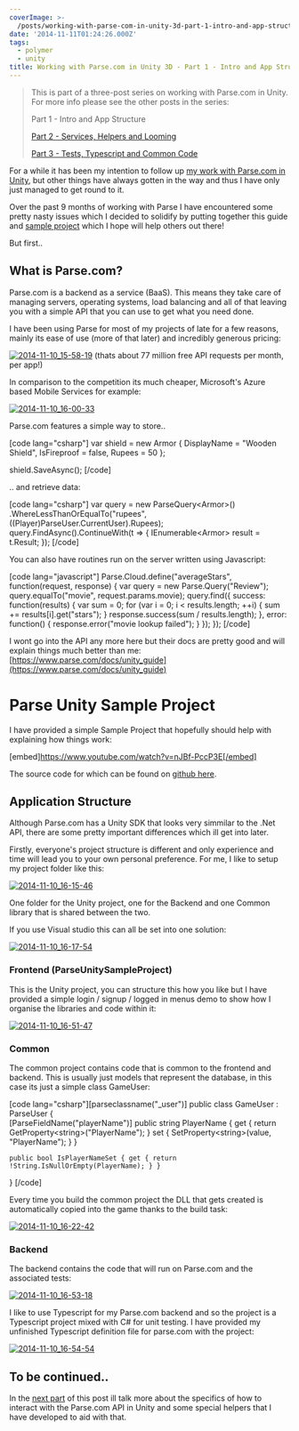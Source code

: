 ```yaml
---
coverImage: >-
  /posts/working-with-parse-com-in-unity-3d-part-1-intro-and-app-structure/cover.jpg
date: '2014-11-11T01:24:26.000Z'
tags:
  - polymer
  - unity
title: Working with Parse.com in Unity 3D - Part 1 - Intro and App Structure
---
```


> This is part of a three-post series on working with Parse.com in Unity. For more info please see the other posts in the series:
>
> Part 1 - Intro and App Structure
>
> [Part 2 - Services, Helpers and Looming](https://www.mikecann.co.uk/programming/working-with-parse-com-in-unity-part-2-services-helpers-and-looming/)
>
> [Part 3 - Tests, Typescript and Common Code](https://www.mikecann.co.uk/programming/working-with-parse-com-in-unity-part-3-tests-typescript-and-common-code/)

<!-- more -->

For a while it has been my intention to follow up [my work with Parse.com in Unity](https://www.mikecann.co.uk/programming/fixing-unitys-internal-compiler-error/), but other things have always gotten in the way and thus I have only just managed to get round to it.

Over the past 9 months of working with Parse I have encountered some pretty nasty issues which I decided to solidify by putting together this guide and [sample project](https://github.com/mikecann/ParseUnitySampleProject) which I hope will help others out there!

But first..

## What is Parse.com?

Parse.com is a backend as a service (BaaS). This means they take care of managing servers, operating systems, load balancing and all of that leaving you with a simple API that you can use to get what you need done.

I have been using Parse for most of my projects of late for a few reasons, mainly its ease of use (more of that later) and incredibly generous pricing:

[![2014-11-10_15-58-19](https://www.mikecann.co.uk/wp-content/uploads/2014/11/2014-11-10_15-58-19.png)](https://www.mikecann.co.uk/wp-content/uploads/2014/11/2014-11-10_15-58-19.png)
(thats about 77 million free API requests per month, per app!)

In comparison to the competition its much cheaper, Microsoft's Azure based Mobile Services for example:

[![2014-11-10_16-00-33](https://www.mikecann.co.uk/wp-content/uploads/2014/11/2014-11-10_16-00-33.png)](https://www.mikecann.co.uk/wp-content/uploads/2014/11/2014-11-10_16-00-33.png)

Parse.com features a simple way to store..

[code lang="csharp"]
var shield = new Armor
{
DisplayName = &quot;Wooden Shield&quot;,
IsFireproof = false,
Rupees = 50
};

shield.SaveAsync();
[/code]

.. and retrieve data:

[code lang="csharp"]
var query = new ParseQuery&lt;Armor&gt;()
.WhereLessThanOrEqualTo(&quot;rupees&quot;, ((Player)ParseUser.CurrentUser).Rupees);
query.FindAsync().ContinueWith(t =&gt;
{
IEnumerable&lt;Armor&gt; result = t.Result;
});
[/code]

You can also have routines run on the server written using Javascript:

[code lang="javascript"]
Parse.Cloud.define(&quot;averageStars&quot;, function(request, response) {
var query = new Parse.Query(&quot;Review&quot;);
query.equalTo(&quot;movie&quot;, request.params.movie);
query.find({
success: function(results) {
var sum = 0;
for (var i = 0; i &lt; results.length; ++i) {
sum += results[i].get(&quot;stars&quot;);
}
response.success(sum / results.length);
},
error: function() {
response.error(&quot;movie lookup failed&quot;);
}
});
});
[/code]

I wont go into the API any more here but their docs are pretty good and will explain things much better than me: [https://www.parse.com/docs/unity_guide](https://www.parse.com/docs/unity_guide)

# Parse Unity Sample Project

I have provided a simple Sample Project that hopefully should help with explaining how things work:

[embed]https://www.youtube.com/watch?v=nJBf-PccP3E[/embed]

The source code for which can be found on [github here](https://github.com/mikecann/ParseUnitySampleProject).

## Application Structure

Although Parse.com has a Unity SDK that looks very simmilar to the .Net API, there are some pretty important differences which ill get into later.

Firstly, everyone's project structure is different and only experience and time will lead you to your own personal preference. For me, I like to setup my project folder like this:

[![2014-11-10_16-15-46](https://www.mikecann.co.uk/wp-content/uploads/2014/11/2014-11-10_16-15-46.png)](https://www.mikecann.co.uk/wp-content/uploads/2014/11/2014-11-10_16-15-46.png)

One folder for the Unity project, one for the Backend and one Common library that is shared between the two.

If you use Visual studio this can all be set into one solution:

[![2014-11-10_16-17-54](https://www.mikecann.co.uk/wp-content/uploads/2014/11/2014-11-10_16-17-54.png)](https://www.mikecann.co.uk/wp-content/uploads/2014/11/2014-11-10_16-17-54.png)

### Frontend (ParseUnitySampleProject)

This is the Unity project, you can structure this how you like but I have provided a simple login / signup / logged in menus demo to show how I organise the libraries and code within it:

[![2014-11-10_16-51-47](https://www.mikecann.co.uk/wp-content/uploads/2014/11/2014-11-10_16-51-47.png)](https://www.mikecann.co.uk/wp-content/uploads/2014/11/2014-11-10_16-51-47.png)

### Common

The common project contains code that is common to the frontend and backend. This is usually just models that represent the database, in this case its just a simple class GameUser:

[code lang="csharp"][parseclassname(&quot;_user&quot;)]
public class GameUser : ParseUser
{  
 [ParseFieldName(&quot;playerName&quot;)]
public string PlayerName
{
get { return GetProperty&lt;string&gt;(&quot;PlayerName&quot;); }
set { SetProperty&lt;string&gt;(value, &quot;PlayerName&quot;); }
}

    public bool IsPlayerNameSet { get { return !String.IsNullOrEmpty(PlayerName); } }

}
[/code]

Every time you build the common project the DLL that gets created is automatically copied into the game thanks to the build task:

[![2014-11-10_16-22-42](https://www.mikecann.co.uk/wp-content/uploads/2014/11/2014-11-10_16-22-42.png)](https://www.mikecann.co.uk/wp-content/uploads/2014/11/2014-11-10_16-22-42.png)

### Backend

The backend contains the code that will run on Parse.com and the associated tests:

[![2014-11-10_16-53-18](https://www.mikecann.co.uk/wp-content/uploads/2014/11/2014-11-10_16-53-18.png)](https://www.mikecann.co.uk/wp-content/uploads/2014/11/2014-11-10_16-53-18.png)

I like to use Typescript for my Parse.com backend and so the project is a Typescript project mixed with C# for unit testing. I have provided my unfinished Typescript definition file for parse.com with the project:

[![2014-11-10_16-54-54](https://www.mikecann.co.uk/wp-content/uploads/2014/11/2014-11-10_16-54-54.png)](https://www.mikecann.co.uk/wp-content/uploads/2014/11/2014-11-10_16-54-54.png)

## To be continued..

In the [next part](/programming/working-with-parse-com-in-unity-part-2-services-helpers-and-looming/) of this post ill talk more about the specifics of how to interact with the Parse.com API in Unity and some special helpers that I have developed to aid with that.
